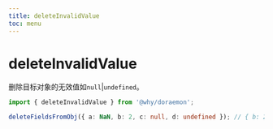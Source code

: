 ```yaml
---
title: deleteInvalidValue
toc: menu
---
```


# deleteInvalidValue

删除目标对象的无效值如`null`|`undefined`。

```typescript
import { deleteInvalidValue } from '@why/doraemon';

deleteFieldsFromObj({ a: NaN, b: 2, c: null, d: undefined }); // { b: 2 }
```
